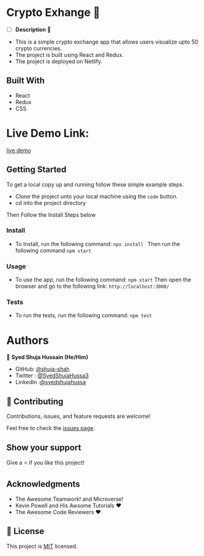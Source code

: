 # **Crypto Exhange** :gem:

- [ ] **Description** :memo:
- This is a simple crypto exchange app that allows users visualize upto 50 crypto currencies.
- The project is built using React and Redux.
- The project is deployed on Netlify.

## Built With

- React
- Redux
- CSS

# Live Demo Link:
[live demo](https://cryptoxe.netlify.app)

## Getting Started
To get a local copy up and running follow these simple example steps.

- Clone the project unto your local machine using the ``` code ``` button.
- cd into the project directory


Then Follow the Install Steps below

### Install
 - To Install, run the following command:
``` npx install  ```
Then run the following command
``` npm start ```

### Usage
- To use the app, run the following command:
``` npm start ```
Then open the browser and go to the following link:
``` http://localhost:3000/ ```


### Tests
- To run the tests, run the following command:
``` npm test ```

# Authors

👤 **Syed Shuja Hussain (He/Him)**

- GitHub: [@shuja-shah](https://github.com/shuja-shah)
- Twitter : [@SyedShujaHussa3](https://twitter.com/SyedShujaHussa3)
- LinkedIn :[@syedshujahussa](https://www.linkedin.com/in/syedshujahussa/)



## 🤝 Contributing

Contributions, issues, and feature requests are welcome!

Feel free to check the [issues page](../../issues/).

## Show your support

Give a ⭐️ if you like this project!

## Acknowledgments

- The Awesome Teamwork! and Microverse!
- Kevin Powell and His Awsome Tutorials :heart:
- The Awesome Code Reviewers :heart:

## 📝 License

This project is [MIT](./MIT.md) licensed.

